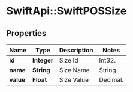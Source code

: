 # SwiftApi::SwiftPOSSize

## Properties
Name | Type | Description | Notes
------------ | ------------- | ------------- | -------------
**id** | **Integer** | Size Id | Int32. | 
**name** | **String** | Size Name | String. | 
**value** | **Float** | Size Value | Decimal. | 


